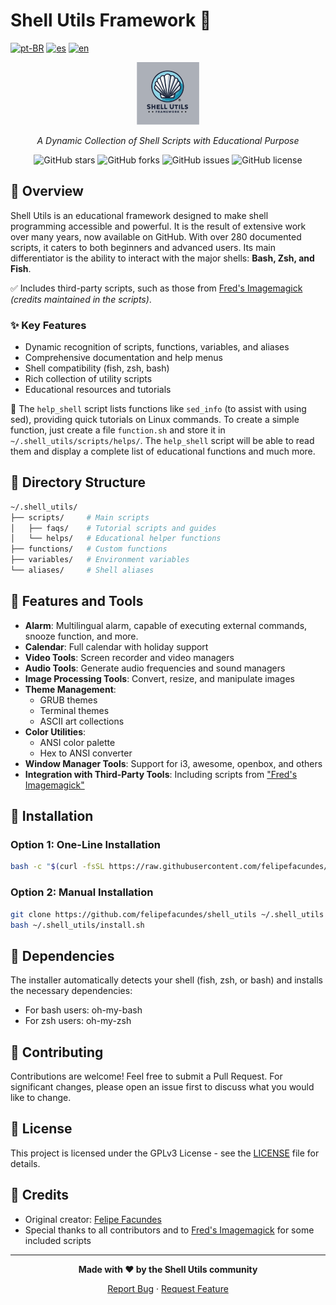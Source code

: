 # Shell Utils Framework 🐚

[![pt-BR](https://img.shields.io/badge/lang-pt--BR-green.svg)](./README_pt.md) [![es](https://img.shields.io/badge/lang-es-yellow.svg)](./README_es.md) [![en](https://img.shields.io/badge/lang-en-red.svg)](./README.md)

<div align="center">
  
![Shell Utils Logo](./icons/logo.png)

*A Dynamic Collection of Shell Scripts with Educational Purpose*

![GitHub stars](https://img.shields.io/github/stars/felipefacundes/shell_utils?style=social)
![GitHub forks](https://img.shields.io/github/forks/felipefacundes/shell_utils?style=social)
![GitHub issues](https://img.shields.io/github/issues/felipefacundes/shell_utils)
![GitHub license](https://img.shields.io/github/license/felipefacundes/shell_utils)

</div>

## 🌟 Overview

Shell Utils is an educational framework designed to make shell programming accessible and powerful. It is the result of extensive work over many years, now available on GitHub. With over 280 documented scripts, it caters to both beginners and advanced users. Its main differentiator is the ability to interact with the major shells: **Bash, Zsh, and Fish**.

✅ Includes third-party scripts, such as those from [Fred's Imagemagick](http://www.fmwconcepts.com/imagemagick/index.php) *(credits maintained in the scripts)*.

### ✨ Key Features

- Dynamic recognition of scripts, functions, variables, and aliases
- Comprehensive documentation and help menus
- Shell compatibility (fish, zsh, bash)
- Rich collection of utility scripts
- Educational resources and tutorials

📌 The `help_shell` script lists functions like `sed_info` (to assist with using sed), providing quick tutorials on Linux commands. To create a simple function, just create a file `function.sh` and store it in `~/.shell_utils/scripts/helps/`. The `help_shell` script will be able to read them and display a complete list of educational functions and much more.

## 📁 Directory Structure

```bash
~/.shell_utils/
├── scripts/     # Main scripts
│   ├── faqs/    # Tutorial scripts and guides
│   └── helps/   # Educational helper functions
├── functions/   # Custom functions
├── variables/   # Environment variables
└── aliases/     # Shell aliases
```

## 🔧 Features and Tools

- **Alarm**: Multilingual alarm, capable of executing external commands, snooze function, and more.
- **Calendar**: Full calendar with holiday support
- **Video Tools**: Screen recorder and video managers
- **Audio Tools**: Generate audio frequencies and sound managers
- **Image Processing Tools**: Convert, resize, and manipulate images
- **Theme Management**:
  - GRUB themes
  - Terminal themes
  - ASCII art collections
- **Color Utilities**:
  - ANSI color palette
  - Hex to ANSI converter
- **Window Manager Tools**: Support for i3, awesome, openbox, and others
- **Integration with Third-Party Tools**: Including scripts from ["Fred's Imagemagick"](http://www.fmwconcepts.com/imagemagick/index.php)

## 🚀 Installation

### Option 1: One-Line Installation
```bash
bash -c "$(curl -fsSL https://raw.githubusercontent.com/felipefacundes/shell_utils/refs/heads/main/install.sh)"
```

### Option 2: Manual Installation
```bash
git clone https://github.com/felipefacundes/shell_utils ~/.shell_utils
bash ~/.shell_utils/install.sh
```

## 🔄 Dependencies

The installer automatically detects your shell (fish, zsh, or bash) and installs the necessary dependencies:
- For bash users: oh-my-bash
- For zsh users: oh-my-zsh

## 🤝 Contributing

Contributions are welcome! Feel free to submit a Pull Request. For significant changes, please open an issue first to discuss what you would like to change.

## 📜 License

This project is licensed under the GPLv3 License - see the [LICENSE](LICENSE) file for details.

## 👏 Credits

- Original creator: [Felipe Facundes](https://github.com/felipefacundes)
- Special thanks to all contributors and to [Fred's Imagemagick](http://www.fmwconcepts.com/imagemagick/index.php) for some included scripts

---

<div align="center">
  
**Made with ❤️ by the Shell Utils community**

[Report Bug](https://github.com/felipefacundes/shell_utils/issues) · [Request Feature](https://github.com/felipefacundes/shell_utils/issues)

</div>
